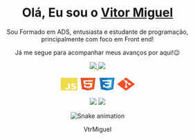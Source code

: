 <div>
  
  <h1 align="center">
    Olá, Eu sou o
    <a href=https://www.linkedin.com/in/vitor-miguel-65a7a8215>Vitor Miguel</a>
  </h1>
  
  <p align="center">
    Sou Formado em ADS, entusiasta e estudante de programação, principalmente com foco em Front end!
  </p>
  
  <p align="center">
    Já me segue para acompanhar meus avanços por aqui!😉️
  </p>
  
</div>

<div align="center">
  <a href="https://github.com/VtrMiguel">
    <img height="150em" src="https://github-readme-stats.vercel.app/api?username=VtrMiguel&count_private=true&include_all_commits=true&show_icons=true&theme=dracula&hide_border=false&show_owner=true"/>
    <img src="https://github-readme-stats.vercel.app/api/top-langs/?username=VtrMiguel&layout=compact&langs_count=10&theme=radical">
  </a>
</div>

<div align="center" valign="top"><br>
  <img align="center" alt="Js" height="30" width="40" src="https://raw.githubusercontent.com/devicons/devicon/master/icons/javascript/javascript-plain.svg">
  <img align="center" alt="HTML" height="30" width="40" src="https://raw.githubusercontent.com/devicons/devicon/master/icons/html5/html5-original.svg">
  <img align="center" alt="CSS" height="30" width="40" src="https://raw.githubusercontent.com/devicons/devicon/master/icons/css3/css3-original.svg">
  <img align="center" alt="git" height="30" width="40" src="https://raw.githubusercontent.com/devicons/devicon/master/icons/git/git-original.svg">
</div><br>

<div align="center">
  <a href="https://instagram.com/vt_miguell?igshid=YmMyMTA2M2Y=" target="_blank"><img src="https://img.shields.io/badge/-Instagram-%23E4405F?style=for-the-badge&logo=instagram&logoColor=white" target="_blank"></a>
  <a href="https://www.linkedin.com/in/vitor-miguel-65a7a8215" target="_blank"><img src="https://img.shields.io/badge/-LinkedIn-%230077B5?style=for-the-badge&logo=linkedin&logoColor=white" target="_blank"></a> 
</div>

<div align="center">

  ![Snake animation](https://github.com/danielbped/danielbped/blob/output/github-contribution-grid-snake.svg)
  
</div>

<div align="center">
  <p>VtrMiguel</p>
</div>
